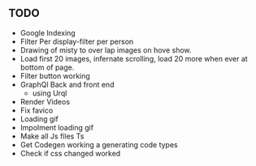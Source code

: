 ## TODO

- Google Indexing
- Filter Per display-filter per person
- Drawing of misty to over lap images on hove show.
- Load first 20 images, infernate scrolling, load 20 more when ever at bottom of page.
- Filter button working
- GraphQl Back and front end
  - using Urql
- Render Videos
- Fix favico
- Loading gif
- Impolment loading gif
- Make all Js files Ts
- Get Codegen working a generating code types
- Check if css changed worked
